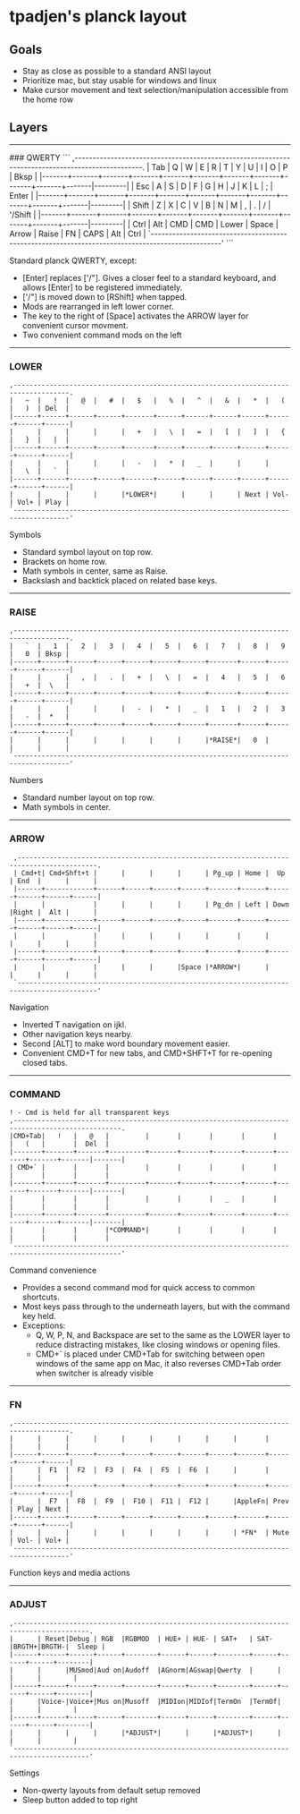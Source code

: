 # tpadjen's planck layout

## Goals
  * Stay as close as possible to a standard ANSI layout
  * Prioritize mac, but stay usable for windows and linux
  * Make cursor movement and text selection/manipulation accessible from the home row

## Layers

<hr>
### QWERTY
```
,-------------------------------------------------------------------------------------------------.
| Tab   |   Q   |   W   |   E   |   R   |   T   |   Y   |   U   |   I   |   O   |   P   | Bksp    |
|-------+-------+-------+-------+-------+-------+-------+-------+-------+-------+-------|---------|
| Esc   |   A   |   S   |   D   |   F   |   G   |   H   |   J   |   K   |   L   |   ;   | Enter   |
|-------+-------+-------+-------+-------+-------+-------+-------+-------+-------+-------|---------|
| Shift |   Z   |   X   |   C   |   V   |   B   |   N   |   M   |   ,   |   .   |   /   | '/Shift |
|-------+-------+-------+-------+-------+-------+-------+-------+-------+-------+-------|---------|
| Ctrl  | Alt   |  CMD  |  CMD  | Lower | Space | Arrow | Raise |  FN   | CAPS  | Alt   | Ctrl    |
`-------------------------------------------------------------------------------------------------'
```

Standard planck QWERTY, except:

  * [Enter] replaces ['/"]. Gives a closer feel to a standard keyboard, and allows [Enter] to be registered immediately.
  * ['/"] is moved down to [RShift] when tapped.
  * Mods are rearranged in left lower corner.
  * The key to the right of [Space] activates the ARROW layer for convenient cursor movment.
  * Two convenient command mods on the left

<hr>

### LOWER
```
,------------------------------------------------------------------------------------.
|   ~  |   !  |   @  |   #  |   $   |   %  |   ^  |   &  |   *  |   (  |   )  | Del  |
|------+------+------+------+-------+------+------+------+------+------+------+------|
|      |      |      |      |   +   |   \  |   =  |   [  |   ]  |   {  |   }  |   |  |
|------+------+------+------+-------+------+------+------+------+------+------+------|
|      |      |      |      |   -   |   *  |   _  |      |      |      |   \  |   `  |
|------+------+------+------+-------+------+------+------+------+------+------+------|
|      |      |      |      |*LOWER*|      |      |      | Next | Vol- | Vol+ | Play |
`------------------------------------------------------------------------------------'
```

Symbols

  * Standard symbol layout on top row.
  * Brackets on home row.
  * Math symbols in center, same as Raise.
  * Backslash and backtick placed on related base keys.

<hr>

### RAISE
```
,------------------------------------------------------------------------------------.
|   `  |   1  |   2  |   3  |   4  |   5  |   6  |   7   |   8  |   9  |   0  | Bksp |
|------+------+------+------+------+------+------+-------+------+------+------+------|
|      |      |   ,  |   .  |   +  |   \  |   =  |   4   |   5  |   6  |   +  |  \   |
|------+------+------+------+------+------+------+-------+------+------+------+------|
|      |      |      |      |   -  |   *  |   _  |   1   |   2  |   3  |   -  |  *   |
|------+------+------+------+------+------+------+-------+------+------+------+------|
|      |      |      |      |      |      |      |*RAISE*|   0  |      |      |      |
`------------------------------------------------------------------------------------'
```

Numbers

  * Standard number layout on top row.
  * Math symbols in center.

<hr>

### ARROW
```
 ,------------------------------------------------------------------------------------------.
 | Cmd+t| Cmd+Shft+t |      |      |      |      | Pg_up | Home |  Up  | End  |      |      |
 |------+------------+------+------+------+------+-------+------+------+------+------+------|
 |      |            |      |      |      |      | Pg_dn | Left | Down |Right |  Alt |      |
 |------+------------+------+------+------+------+-------+------+------+------+------+------|
 |      |            |      |      |      |      |       |      |      |      |      |      |
 |------+------------+------+------+------+------+-------+------+------+------+------+------|
 |      |            |      |      |      |Space |*ARROW*|      |      |      |      |      |
 `------------------------------------------------------------------------------------------'
```

Navigation

  * Inverted T navigation on ijkl.
  * Other navigation keys nearby.
  * Second [ALT] to make word boundary movement easier.
  * Convenient CMD+T for new tabs, and CMD+SHFT+T for re-opening closed tabs.

<hr>

### COMMAND
```
! - Cmd is held for all transparent keys
,-------------------------------------------------------------------------------------------------.
|CMD+Tab|   !   |   @   |         |       |       |       |       |       |   (   |       |  Del  |
|-------+-------+-------+---------+-------+-------+-------+-------+-------+-------+-------|-------|
| CMD+` |       |       |         |       |       |       |       |       |       |       |       |
|-------+-------+-------+---------+-------+-------+-------+-------+-------+-------+-------|-------|
|       |       |       |         |       |       |   _   |       |       |       |       |       |
|-------+-------+-------+---------+-------+-------+-------+-------+-------+-------+-------|-------|
|       |       |       |*COMMAND*|       |       |       |       |       |       |       |       |
`-------------------------------------------------------------------------------------------------'
```

Command convenience

  * Provides a second command mod for quick access to common shortcuts.
  * Most keys pass through to the underneath layers, but with the command key held.
  * Exceptions:
    * Q, W, P, N, and Backspace are set to the same as the LOWER layer to reduce distracting mistakes, like closing windows or opening files.
    * CMD+` is placed under CMD+Tab for switching between open windows of the same app on Mac, it also reverses CMD+Tab order when switcher is already visible

<hr>

### FN
```
,------------------------------------------------------------------------------------.
|      |      |      |      |      |      |      |      |       |      |      |      |
|------+------+------+------+------+------+------+------+-------+------+------+------|
|      |  F1  |  F2  |  F3  |  F4  |  F5  |  F6  |      |       |      |      |      |
|------+------+------+------+------+------+------+------+-------+------+------+------|
|      |  F7  |  F8  |  F9  |  F10 |  F11 |  F12 |      |AppleFn| Prev | Play | Next |
|------+------+------+------+------+------+------+------+-------+------+------+------|
|      |      |      |      |      |      |      |      | *FN*  | Mute | Vol- | Vol+ |
`------------------------------------------------------------------------------------'
```

Function keys and media actions

<hr>

### ADJUST
```
,-----------------------------------------------------------------------------------------.
|      | Reset|Debug | RGB  |RGBMOD  | HUE+ | HUE- | SAT+   | SAT- |BRGTH+|BRGTH-|  Sleep |
|------+------+------+------+--------+------+------+--------+------+------+------+--------|
|      |      |MUSmod|Aud on|Audoff  |AGnorm|AGswap|Qwerty  |      |      |      |        |
|------+------+------+------+--------+------+------+--------+------+------+------+--------|
|      |Voice-|Voice+|Mus on|Musoff  |MIDIon|MIDIof|TermOn  |TermOf|      |      |        |
|------+------+------+------+--------+------+------+--------+------+------+------+--------|
|      |      |      |      |*ADJUST*|      |      |*ADJUST*|      |      |      |        |
`-----------------------------------------------------------------------------------------'
```

Settings

  * Non-qwerty layouts from default setup removed
  * Sleep button added to top right